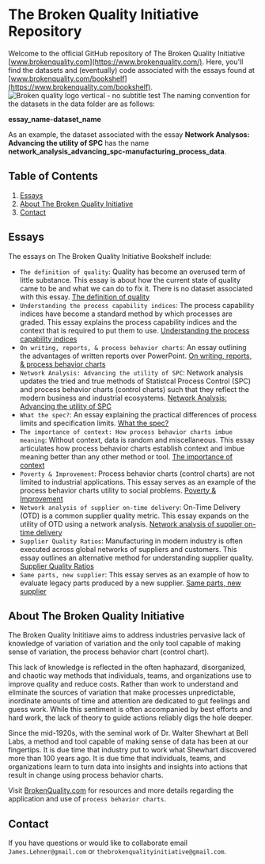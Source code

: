 # The Broken Quality Initiative Repository
Welcome to the official GitHub repository of The Broken Quality Initiative [www.brokenquality.com](https://www.brokenquality.com/). Here, you'll find the datasets and (eventually) code associated with the essays found at [www.brokenquality.com/bookshelf](https://www.brokenquality.com/bookshelf). 
![Broken quality logo vertical - no subtitle test](https://github.com/user-attachments/assets/d00b7ed8-5ad1-4d87-951c-e2d8e5432393)
The naming convention for the datasets in the data folder are as follows:

**essay_name-dataset_name**

As an example, the dataset associated with the essay **Network Analysos: Advancing the utility of SPC** has the name **network_analysis_advancing_spc-manufacturing_process_data**.

## Table of Contents

1. [Essays](#essays)
2. [About The Broken Quality Initiative](#about-the-broken-quality-initiative)
3. [Contact](#contact)

## Essays
The essays on The Broken Quality Initiative Bookshelf include:
- `The definition of quality`: Quality has become an overused term of little substance. This essay is about how the current state of quality came to be and what we can do to fix it. There is no dataset associated with this essay. [The definition of quality](https://static1.squarespace.com/static/5b722db6f2e6b1ad5053391b/t/67a11f3deb559c2a30f66348/1738612541895/The+definition+of+quality.pdf)
- `Understanding the process capability indices`: The process capability indices have become a standard method by which processes are graded. This essay explains the process capability indices and the context that is required to put them to use. [Understanding the process capability indices](https://static1.squarespace.com/static/5b722db6f2e6b1ad5053391b/t/67a113ff741c0305cbcaf1db/1738609665034/Understanding+the+process+capability+indices.pdf)
- `On writing, reports, & process behavior charts`: An essay outlining the advantages of written reports over PowerPoint. [On writing, reports, & process behavior charts](https://static1.squarespace.com/static/5b722db6f2e6b1ad5053391b/t/678682b0985aa0078fb3b983/1736868529394/On-writing-reports-and-process-behavior-charts.pdf)
- `Network Analysis: Advancing the utility of SPC`: Network analysis updates the tried and true methods of Statistcal Process Control (SPC) and process behavior charts (control charts) such that they reflect the modern business and industrial ecosystems. [Network Analysis: Advancing the utility of SPC](https://static1.squarespace.com/static/5b722db6f2e6b1ad5053391b/t/679910513be40134de9b54f7/1738084433790/Network+analysis.pdf)
- `What the spec?`: An essay explaining the practical differences of process limits and specification limits. [What the spec?](https://static1.squarespace.com/static/5b722db6f2e6b1ad5053391b/t/67a12bc5d98a6f4c49d1a4a4/1738615750105/What+the+spec.pdf)
- `The importance of context: How process behavior charts imbue meaning`: Without context, data is random and miscellaneous. This essay articulates how process behavior charts establish context and imbue meaning better than any other method or tool. [The importance of context](https://static1.squarespace.com/static/5b722db6f2e6b1ad5053391b/t/67a61713095e3d696e01d614/1738938132289/The+importance+of+context.pdf)
- `Poverty & Improvement`: Process behavior charts (control charts) are not limited to industrial applications. This essay serves as an example of the process behavior charts utility to social problems. [Poverty & Improvement](https://static1.squarespace.com/static/5b722db6f2e6b1ad5053391b/t/67a61be65845e420dcc8c0b3/1738939366795/Poverty+and+improvement.pdf)
- `Network analysis of supplier on-time delivery`: On-Time Delivery (OTD) is a common supplier quality metric. This essay expands on the utility of OTD using a network analysis. [Network analysis of supplier on-time delivery](https://static1.squarespace.com/static/5b722db6f2e6b1ad5053391b/t/67a635232700da46098b6d60/1738945828468/Network+analysis+of+supplier+on+time+delivery.pdf)
- `Supplier Quality Ratios`: Manufacturing in modern industry is often executed across global networks of suppliers and customers. This essay outlines an alternative method for understanding supplier quality. [Supplier Quality Ratios](https://static1.squarespace.com/static/5b722db6f2e6b1ad5053391b/t/6789790261af002ec3b0edd6/1737062659434/Supplier-quality-ratios.pdf) 
- `Same parts, new supplier`: This essay serves as an example of how to evaluate legacy parts produced by a new supplier. [Same parts, new supplier](https://static1.squarespace.com/static/5b722db6f2e6b1ad5053391b/t/67a64c21fe4e8d2763b7aa06/1738951714572/Same+parts+new+supplier.pdf)

## About The Broken Quality Initiative
The Broken Quality Inititiave aims to address industries pervasive lack of knowledge of variation of variation and the only tool capable of making sense of variation, the process behavior chart (control chart).

This lack of knowledge is reflected in the often haphazard, disorganized, and chaotic way methods that individuals, teams, and organizations use to improve quality and reduce costs. Rather than work to understand and eliminate the sources of variation that make processes unpredictable, inordinate amounts of time and attention are dedicated to gut feelings and guess work. While this sentiment is often accompanied by best efforts and hard work, the lack of theory to guide actions reliably digs the hole deeper.  

Since the mid-1920s, with the seminal work of Dr. Walter Shewhart at Bell Labs, a method and tool capable of making sense of data has been at our fingertips. It is due time that industry put to work what Shewhart discovered more than 100 years ago. It is due time that individuals, teams, and organizations learn to turn data into insights and insights into actions that result in change using process behavior charts.

Visit [BrokenQuality.com](https://www.BrokenQuality.com/bookshelf) for resources and more details regarding the application and use of `process behavior charts`.

## Contact
If you have questions or would like to collaborate email `James.Lehner@gmail.com` or `thebrokenqualityinitiative@gmail.com`.
